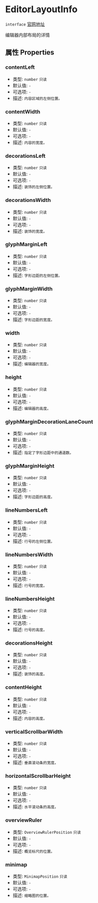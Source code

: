 # EditorLayoutInfo
`interface` [官网地址](https://microsoft.github.io/monaco-editor/docs.html#interfaces/editor.EditorLayoutInfo.html)

编辑器内部布局的详情

## 属性 Properties
### contentLeft
+ 类型:  `number`    `只读`  
+ 默认值:  `-` 
+ 可选项:  `-` 
+ 描述:  `内容区域的左侧位置。` 
### contentWidth
+ 类型:  `number`    `只读`  
+ 默认值:  `-` 
+ 可选项:  `-` 
+ 描述:  `内容的宽度。` 
### decorationsLeft
+ 类型:  `number`    `只读`  
+ 默认值:  `-` 
+ 可选项:  `-` 
+ 描述:  `装饰的左侧位置。` 
### decorationsWidth
+ 类型:  `number`    `只读`  
+ 默认值:  `-` 
+ 可选项:  `-` 
+ 描述:  `装饰的宽度。` 
### glyphMarginLeft
+ 类型:  `number`    `只读`  
+ 默认值:  `-` 
+ 可选项:  `-` 
+ 描述:  `字形边距的左侧位置。` 
### glyphMarginWidth
+ 类型:  `number`    `只读`  
+ 默认值:  `-` 
+ 可选项:  `-` 
+ 描述:  `字形边距的宽度。` 
### width
+ 类型:  `number`    `只读`  
+ 默认值:  `-` 
+ 可选项:  `-` 
+ 描述:  `编辑器的宽度。` 
### height
+ 类型:  `number`    `只读`  
+ 默认值:  `-` 
+ 可选项:  `-` 
+ 描述:  `编辑器的高度。` 

### glyphMarginDecorationLaneCount
+ 类型: `number`  `只读`
+ 默认值: `-`
+ 可选项: `-`
+ 描述: `指定了字形边距中的通道数。`
### glyphMarginHeight
+ 类型:  `number`    `只读`  
+ 默认值:  `-` 
+ 可选项:  `-` 
+ 描述:  `字形边距的高度。` 
### lineNumbersLeft
+ 类型:  `number`    `只读`  
+ 默认值:  `-` 
+ 可选项:  `-` 
+ 描述:  `行号的左侧位置。` 
### lineNumbersWidth
+ 类型:  `number`    `只读`  
+ 默认值:  `-` 
+ 可选项:  `-` 
+ 描述:  `行号的宽度。` 
### lineNumbersHeight
+ 类型:  `number`    `只读`  
+ 默认值:  `-` 
+ 可选项:  `-` 
+ 描述:  `行号的高度。` 
### decorationsHeight
+ 类型:  `number`    `只读`  
+ 默认值:  `-` 
+ 可选项:  `-` 
+ 描述:  `装饰的高度。` 
### contentHeight
+ 类型:  `number`    `只读`  
+ 默认值:  `-` 
+ 可选项:  `-` 
+ 描述:  `内容的高度。` 
### verticalScrollbarWidth
+ 类型:  `number`    `只读`  
+ 默认值:  `-` 
+ 可选项:  `-` 
+ 描述:  `垂直滚动条的宽度。` 
### horizontalScrollbarHeight
+ 类型:  `number`    `只读`  
+ 默认值:  `-` 
+ 可选项:  `-` 
+ 描述:  `水平滚动条的高度。` 
### overviewRuler
+ 类型:  `OverviewRulerPosition`    `只读`  
+ 默认值:  `-` 
+ 可选项:  `-` 
+ 描述:  `概览标尺的位置。` 
### minimap
+ 类型:  `MinimapPosition`    `只读`  
+ 默认值:  `-` 
+ 可选项:  `-` 
+ 描述:  `缩略图的位置。` 

